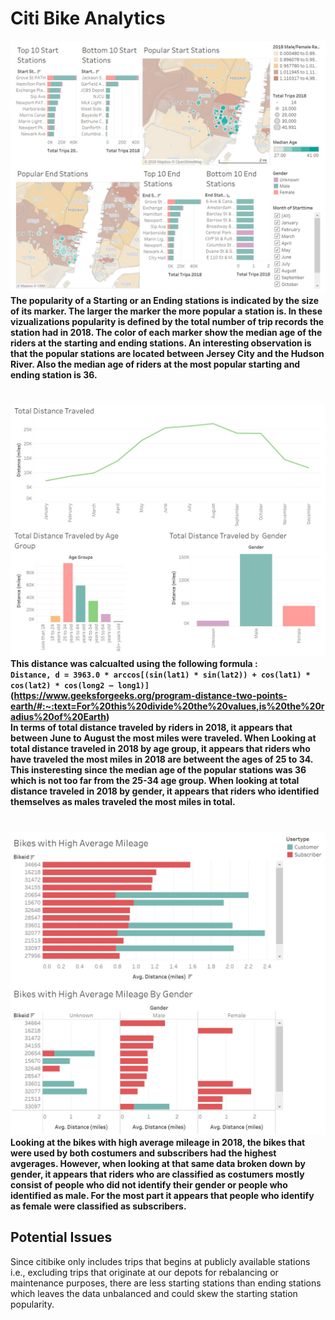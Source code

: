 # Citi Bike Analytics
![Pop](popular.jpg)
**The popularity of a Starting or an Ending stations is indicated by the size of its marker. The larger the marker the more popular a station is. In these vizualizations popularity is defined by the total number of trip records the station had in 2018. The color of each marker show the median age of the riders at the starting and ending stations. An interesting observation is that the popular stations are located between Jersey City and the Hudson River. Also the median age of riders at the most popular starting and ending station is 36.**
# 
![Distance](distance.jpg)
**This distance was calcualted using the following formula : <br>
   `Distance, d = 3963.0 * arccos[(sin(lat1) * sin(lat2)) + cos(lat1) * cos(lat2) * cos(long2 – long1)]`  <br>
   (https://www.geeksforgeeks.org/program-distance-two-points-earth/#:~:text=For%20this%20divide%20the%20values,is%20the%20radius%20of%20Earth) <br>
   In terms of total distance traveled by riders in 2018, it appears that between June to August the most miles were traveled. When Looking at total distance traveled in 2018 by age group, it appears that riders who have traveled the most miles in 2018 are betweent the ages of 25 to 34. This insteresting since the median age of the popular stations was 36 which is not too far from the 25-34 age group. When looking at total distance traveled in 2018 by gender, it appears that riders who identified themselves as males traveled the most miles in total.**
# 
![Mileage](mileage.jpg)
**Looking at the bikes with high average mileage in 2018, the bikes that were used by both costumers and subscribers had the highest avgerages. However, when looking at that same data broken down by gender, it appears that riders who are classified as costumers mostly consist of people who did not identify their gender or people who identified as male. For the most part it appears that people who identify as female were classified as subscribers.**

## Potential Issues
Since citibike only includes trips that begins at publicly available stations i.e., excluding trips that originate at our depots for rebalancing or maintenance purposes, there are less starting stations than ending stations which leaves the data unbalanced and could skew the starting station popularity.


